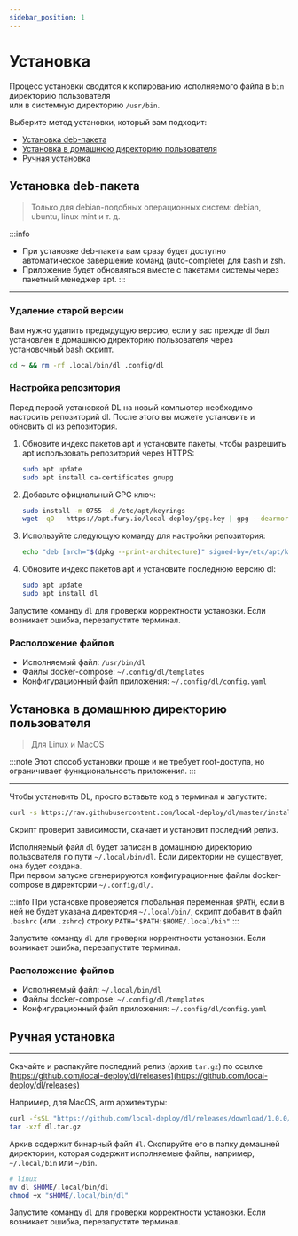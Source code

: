 ```yaml
---
sidebar_position: 1
---
```


# Установка

Процесс установки сводится к копированию исполняемого файла в `bin` директорию пользователя  
или в системную директорию `/usr/bin`.

Выберите метод установки, который вам подходит:

- [Установка deb-пакета](#установка-deb-пакета)
- [Установка в домашнюю директорию пользователя](#установка-в-домашнюю-директорию-пользователя)
- [Ручная установка](#ручная-установка)

## Установка deb-пакета

> Только для debian-подобных операционных систем: debian, ubuntu, linux mint и т. д.

:::info
- При установке deb-пакета вам сразу будет доступно автоматическое завершение команд (auto-complete) для bash и zsh.  
- Приложение будет обновляться вместе с пакетами системы через пакетный менеджер apt.
:::

---

### Удаление старой версии

Вам нужно удалить предыдущую версию, если у вас прежде dl был установлен в домашнюю директорию пользователя через
установочный bash скрипт.

```bash
cd ~ && rm -rf .local/bin/dl .config/dl
```

### Настройка репозитория

Перед первой установкой DL на новый компьютер необходимо настроить репозиторий dl. После этого вы можете установить и обновить dl из репозитория.

1. Обновите индекс пакетов apt и установите пакеты, чтобы разрешить apt использовать репозиторий через HTTPS:

    ```bash
    sudo apt update
    sudo apt install ca-certificates gnupg
    ```
2. Добавьте официальный GPG ключ:

    ```bash
    sudo install -m 0755 -d /etc/apt/keyrings
    wget -qO - https://apt.fury.io/local-deploy/gpg.key | gpg --dearmor | sudo tee /etc/apt/keyrings/dl.gpg > /dev/null
    ```
3. Используйте следующую команду для настройки репозитория:

    ```bash
    echo "deb [arch="$(dpkg --print-architecture)" signed-by=/etc/apt/keyrings/dl.gpg] https://apt.fury.io/local-deploy/ /" | sudo tee /etc/apt/sources.list.d/dl.list > /dev/null
    ```
4. Обновите индекс пакетов apt и установите последнюю версию dl:

    ```bash
    sudo apt update
    sudo apt install dl
    ```

Запустите команду `dl` для проверки корректности установки. Если возникает ошибка, перезапустите терминал.

### Расположение файлов

- Исполняемый файл: `/usr/bin/dl`
- Файлы docker-compose: `~/.config/dl/templates`
- Конфигурационный файл приложения: `~/.config/dl/config.yaml`

## Установка в домашнюю директорию пользователя

> Для Linux и MacOS

:::note
Этот способ установки проще и не требует root-доступа, но ограничивает функциональность приложения.
:::

---

Чтобы установить DL, просто вставьте код в терминал и запустите:

```bash
curl -s https://raw.githubusercontent.com/local-deploy/dl/master/install_dl.sh | bash
```

Скрипт проверит зависимости, скачает и установит последний релиз.

Исполняемый файл `dl` будет записан в домашнюю директорию пользователя по пути `~/.local/bin/dl`. Если директории не
существует, она будет создана.  
При первом запуске сгенерируются конфигурационные файлы docker-compose в директории `~/.config/dl/`.

:::info
При установке проверяется глобальная переменная `$PATH`, если в ней не будет указана директория `~/.local/bin/`, скрипт
добавит в файл `.bashrc` (или `.zshrc`) строку `PATH="$PATH:$HOME/.local/bin"`
:::

Запустите команду `dl` для проверки корректности установки. Если возникает ошибка, перезапустите терминал.

### Расположение файлов

- Исполняемый файл: `~/.local/bin/dl`
- Файлы docker-compose: `~/.config/dl/templates`
- Конфигурационный файл приложения: `~/.config/dl/config.yaml`

## Ручная установка

---

Скачайте и распакуйте последний релиз (архив `tar.gz`) по
ссылке [https://github.com/local-deploy/dl/releases](https://github.com/local-deploy/dl/releases)

Например, для MacOS, arm архитектуры:

```bash
curl -fsSL "https://github.com/local-deploy/dl/releases/download/1.0.0/dl-1.0.0-darwin-arm64.tar.gz" -o "dl.tar.gz"
tar -xzf dl.tar.gz
```

Архив содержит бинарный файл `dl`. Скопируйте его в папку домашней директории, которая содержит исполняемые файлы,
например, `~/.local/bin` или `~/bin`.

```bash
# linux
mv dl $HOME/.local/bin/dl
chmod +x "$HOME/.local/bin/dl"
```

Запустите команду `dl` для проверки корректности установки. Если возникает ошибка, перезапустите терминал.
